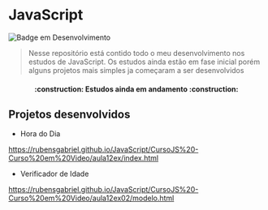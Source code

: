 # JavaScript
![Badge em Desenvolvimento](http://img.shields.io/static/v1?label=STATUS&message=EM%20DESENVOLVIMENTO&color=GREEN&style=for-the-badge)
> Nesse repositório está contido todo o meu desenvolvimento nos estudos de JavaScript. Os estudos ainda estão em fase inicial porém alguns projetos mais simples ja começaram a ser desenvolvidos
<h4 align="center"> 
    :construction: Estudos ainda em andamento :construction:
    </h4>

<h2>Projetos desenvolvidos</h2>

- Hora do Dia

https://rubensgabriel.github.io/JavaScript/CursoJS%20-Curso%20em%20Video/aula12ex/index.html

- Verificador de Idade

https://rubensgabriel.github.io/JavaScript/CursoJS%20-Curso%20em%20Video/aula12ex02/modelo.html
